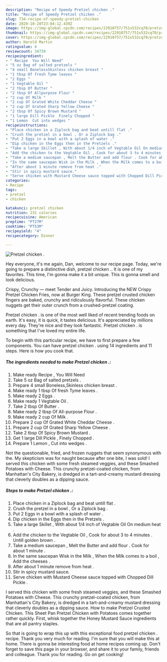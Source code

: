 ```yaml
---
description: "Recipe of Speedy Pretzel chicken ."
title: "Recipe of Speedy Pretzel chicken ."
slug: 734-recipe-of-speedy-pretzel-chicken
date: 2020-10-28T23:04:12.439Z
image: https://img-global.cpcdn.com/recipes/22910757/751x532cq70/pretzel-chicken-recipe-main-photo.jpg
thumbnail: https://img-global.cpcdn.com/recipes/22910757/751x532cq70/pretzel-chicken-recipe-main-photo.jpg
cover: https://img-global.cpcdn.com/recipes/22910757/751x532cq70/pretzel-chicken-recipe-main-photo.jpg
author: Harold Martin
ratingvalue: 4
reviewcount: 34739
recipeingredient:
- " Recipe  You Will Need"
- "5 oz Bag of salted pretzels "
- "4 small BonelessSkinless chicken breast "
- "1 tbsp Of fresh Tyme leaves "
- "2 Eggs "
- "1 Vegtable Oil "
- "2 tbsp Of Butter "
- "2 tbsp Of Allpurpose Flour "
- "2 cup Of Milk "
- "2 cup Of Grated White Cheddar Cheese "
- "2 cup Of Grated Sharp Yellow Cheese "
- "2 tbsp Of Spicy Brown Mustard "
- "1 large Dill Pickle  Finely Chopped "
- "1 Lemon  Cut into wedges "
recipeinstructions:
- "Place chicken in a Ziplock bag and beat untill flat ."
- "Crush the pretzel in a bowl , Or a Ziplock bag ."
- "Put 2 Eggs in a bowl with a splash of water ."
- "Dip chicken in the Eggs then in the Pretzels ."
- "Take a large Skillet , With about 1/4 inch of Vegtable Oil On medium heat ."
- "Add the chicken to the Vegtable Oil , Cook for about 3 to 4 minutes . Untill golden brown ."
- "Take a medium saucepan , Melt the Butter and add flour . Cook for about 1 minute ."
- "In the same saucepan Wisk in the Milk , When the Milk comes to a boil , Add the cheeses ."
- "After about 1 minute remove from heat ."
- "Stir in spicy mustard sauce."
- "Serve chicken with Mustard Cheese sauce topped with Chopped Dill Pickle ."
categories:
- Recipe
tags:
- pretzel
- chicken

katakunci: pretzel chicken 
nutrition: 231 calories
recipecuisine: American
preptime: "PT27M"
cooktime: "PT53M"
recipeyield: "4"
recipecategory: Dinner

---
```



![Pretzel chicken .](https://img-global.cpcdn.com/recipes/22910757/751x532cq70/pretzel-chicken-recipe-main-photo.jpg)

Hey everyone, it's me again, Dan, welcome to our recipe page. Today, we're going to prepare a distinctive dish, pretzel chicken .. It is one of my favorites. This time, I'm gonna make it a bit unique. This is gonna smell and look delicious.

Crispy, Crunchy — meet Tender and Juicy. Introducing the NEW Crispy Pretzel Chicken Fries, now at Burger King. These pretzel crusted chicken fingers are baked, crunchy and ridiculously flavorful. These chicken nuggets get their outer crunch from a crushed-pretzel coating.

Pretzel chicken . is one of the most well liked of recent trending foods on earth. It's easy, it is quick, it tastes delicious. It's appreciated by millions every day. They're nice and they look fantastic. Pretzel chicken . is something that I've loved my entire life.


To begin with this particular recipe, we have to first prepare a few components. You can have pretzel chicken . using 14 ingredients and 11 steps. Here is how you cook that.

<!--inarticleads1-->

##### The ingredients needed to make Pretzel chicken .:

1. Make ready  Recipe , You Will Need
1. Take 5 oz Bag of salted pretzels .
1. Prepare 4 small Boneless,Skinless chicken breast .
1. Make ready 1 tbsp Of fresh Tyme leaves .
1. Make ready 2 Eggs .
1. Make ready 1 Vegtable Oil .
1. Take 2 tbsp Of Butter .
1. Make ready 2 tbsp Of All-purpose Flour .
1. Make ready 2 cup Of Milk .
1. Prepare 2 cup Of Grated White Cheddar Cheese .
1. Prepare 2 cup Of Grated Sharp Yellow Cheese .
1. Take 2 tbsp Of Spicy Brown Mustard .
1. Get 1 large Dill Pickle , Finely Chopped .
1. Prepare 1 Lemon , Cut into wedges .


Not the questionable, fried, and frozen nuggets that seem synonymous with the. My skepticism was for naught because after one bite, I was sold! I served this chicken with some fresh steamed veggies, and these Smashed Potatoes with Cheese. This crunchy pretzel-coated chicken, from Manhattan&#39;s City Bakery, is dredged in a tart-and-creamy mustard dressing that cleverly doubles as a dipping sauce. 

<!--inarticleads2-->

##### Steps to make Pretzel chicken .:

1. Place chicken in a Ziplock bag and beat untill flat .
1. Crush the pretzel in a bowl , Or a Ziplock bag .
1. Put 2 Eggs in a bowl with a splash of water .
1. Dip chicken in the Eggs then in the Pretzels .
1. Take a large Skillet , With about 1/4 inch of Vegtable Oil On medium heat .
1. Add the chicken to the Vegtable Oil , Cook for about 3 to 4 minutes . Untill golden brown .
1. Take a medium saucepan , Melt the Butter and add flour . Cook for about 1 minute .
1. In the same saucepan Wisk in the Milk , When the Milk comes to a boil , Add the cheeses .
1. After about 1 minute remove from heat .
1. Stir in spicy mustard sauce.
1. Serve chicken with Mustard Cheese sauce topped with Chopped Dill Pickle .


I served this chicken with some fresh steamed veggies, and these Smashed Potatoes with Cheese. This crunchy pretzel-coated chicken, from Manhattan&#39;s City Bakery, is dredged in a tart-and-creamy mustard dressing that cleverly doubles as a dipping sauce. How to make Pretzel Crusted Chicken. This Sheet Pan Pretzel Chicken with Potatoes comes together rather quickly. First, whisk together the Honey Mustard Sauce ingredients that are all pantry staples. 

So that is going to wrap this up with this exceptional food pretzel chicken . recipe. Thank you very much for reading. I'm sure that you will make this at home. There is gonna be interesting food at home recipes coming up. Don't forget to save this page in your browser, and share it to your family, friends and colleague. Thank you for reading. Go on get cooking!

